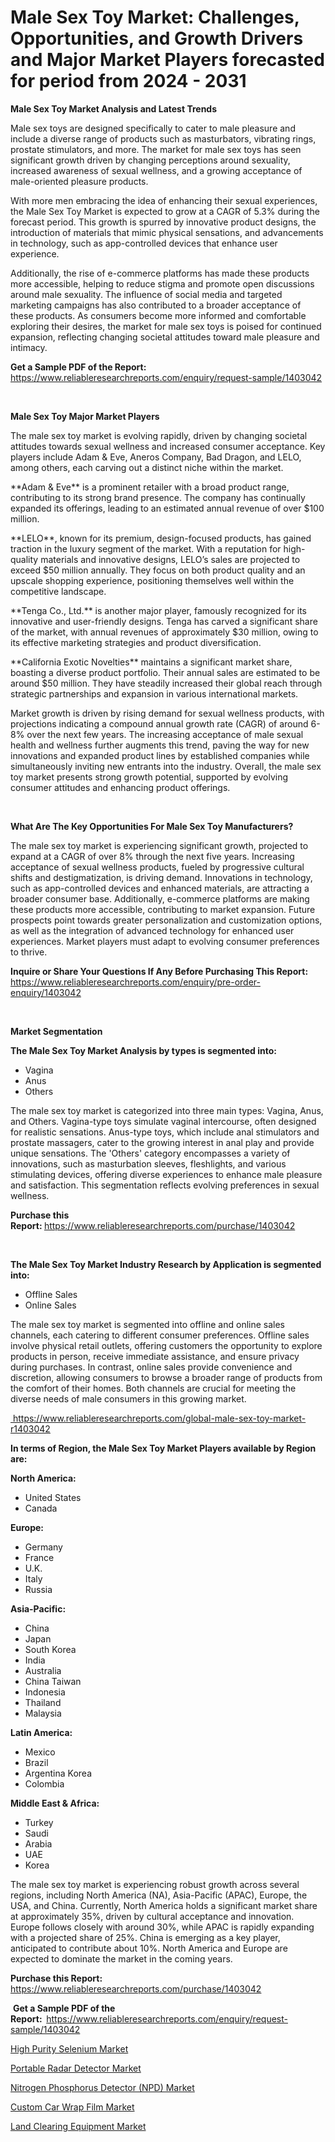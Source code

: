 <p><h1>Male Sex Toy Market: Challenges, Opportunities, and Growth Drivers and Major Market Players forecasted for period from 2024 - 2031</h1></p><p><strong>Male Sex Toy Market Analysis and Latest Trends</strong></p>
<p><p>Male sex toys are designed specifically to cater to male pleasure and include a diverse range of products such as masturbators, vibrating rings, prostate stimulators, and more. The market for male sex toys has seen significant growth driven by changing perceptions around sexuality, increased awareness of sexual wellness, and a growing acceptance of male-oriented pleasure products.</p><p>With more men embracing the idea of enhancing their sexual experiences, the Male Sex Toy Market is expected to grow at a CAGR of 5.3% during the forecast period. This growth is spurred by innovative product designs, the introduction of materials that mimic physical sensations, and advancements in technology, such as app-controlled devices that enhance user experience.</p><p>Additionally, the rise of e-commerce platforms has made these products more accessible, helping to reduce stigma and promote open discussions around male sexuality. The influence of social media and targeted marketing campaigns has also contributed to a broader acceptance of these products. As consumers become more informed and comfortable exploring their desires, the market for male sex toys is poised for continued expansion, reflecting changing societal attitudes toward male pleasure and intimacy.</p></p>
<p><strong>Get a Sample PDF of the Report:&nbsp;</strong> <a href="https://www.reliableresearchreports.com/enquiry/request-sample/1403042?utm_campaign=11&utm_medium=2&utm_source=Github&utm_content=ia&utm_term=23102024&utm_id=male-sex-toy">https://www.reliableresearchreports.com/enquiry/request-sample/1403042</a></p>
<p>&nbsp;</p>
<p><strong>Male Sex Toy Major Market Players</strong></p>
<p><p>The male sex toy market is evolving rapidly, driven by changing societal attitudes towards sexual wellness and increased consumer acceptance. Key players include Adam & Eve, Aneros Company, Bad Dragon, and LELO, among others, each carving out a distinct niche within the market.</p><p>**Adam & Eve** is a prominent retailer with a broad product range, contributing to its strong brand presence. The company has continually expanded its offerings, leading to an estimated annual revenue of over $100 million.</p><p>**LELO**, known for its premium, design-focused products, has gained traction in the luxury segment of the market. With a reputation for high-quality materials and innovative designs, LELO’s sales are projected to exceed $50 million annually. They focus on both product quality and an upscale shopping experience, positioning themselves well within the competitive landscape.</p><p>**Tenga Co., Ltd.** is another major player, famously recognized for its innovative and user-friendly designs. Tenga has carved a significant share of the market, with annual revenues of approximately $30 million, owing to its effective marketing strategies and product diversification.</p><p>**California Exotic Novelties** maintains a significant market share, boasting a diverse product portfolio. Their annual sales are estimated to be around $50 million. They have steadily increased their global reach through strategic partnerships and expansion in various international markets.</p><p>Market growth is driven by rising demand for sexual wellness products, with projections indicating a compound annual growth rate (CAGR) of around 6-8% over the next few years. The increasing acceptance of male sexual health and wellness further augments this trend, paving the way for new innovations and expanded product lines by established companies while simultaneously inviting new entrants into the industry. Overall, the male sex toy market presents strong growth potential, supported by evolving consumer attitudes and enhancing product offerings.</p></p>
<p>&nbsp;</p>
<p><strong>What Are The Key Opportunities For Male Sex Toy Manufacturers?</strong></p>
<p><p>The male sex toy market is experiencing significant growth, projected to expand at a CAGR of over 8% through the next five years. Increasing acceptance of sexual wellness products, fueled by progressive cultural shifts and destigmatization, is driving demand. Innovations in technology, such as app-controlled devices and enhanced materials, are attracting a broader consumer base. Additionally, e-commerce platforms are making these products more accessible, contributing to market expansion. Future prospects point towards greater personalization and customization options, as well as the integration of advanced technology for enhanced user experiences. Market players must adapt to evolving consumer preferences to thrive.</p></p>
<p><strong>Inquire or Share Your Questions If Any Before Purchasing This Report:</strong> <a href="https://www.reliableresearchreports.com/enquiry/pre-order-enquiry/1403042?utm_campaign=11&utm_medium=2&utm_source=Github&utm_content=ia&utm_term=23102024&utm_id=male-sex-toy">https://www.reliableresearchreports.com/enquiry/pre-order-enquiry/1403042</a></p>
<p>&nbsp;</p>
<p><strong>Market Segmentation</strong></p>
<p><strong>The Male Sex Toy Market Analysis by types is segmented into:</strong></p>
<p><ul><li>Vagina</li><li>Anus</li><li>Others</li></ul></p>
<p><p>The male sex toy market is categorized into three main types: Vagina, Anus, and Others. Vagina-type toys simulate vaginal intercourse, often designed for realistic sensations. Anus-type toys, which include anal stimulators and prostate massagers, cater to the growing interest in anal play and provide unique sensations. The 'Others' category encompasses a variety of innovations, such as masturbation sleeves, fleshlights, and various stimulating devices, offering diverse experiences to enhance male pleasure and satisfaction. This segmentation reflects evolving preferences in sexual wellness.</p></p>
<p><strong>Purchase this Report:&nbsp;</strong><a href="https://www.reliableresearchreports.com/purchase/1403042?utm_campaign=11&utm_medium=2&utm_source=Github&utm_content=ia&utm_term=23102024&utm_id=male-sex-toy">https://www.reliableresearchreports.com/purchase/1403042</a></p>
<p>&nbsp;</p>
<p><strong>The Male Sex Toy Market Industry Research by Application is segmented into:</strong></p>
<p><ul><li>Offline Sales</li><li>Online Sales</li></ul></p>
<p><p>The male sex toy market is segmented into offline and online sales channels, each catering to different consumer preferences. Offline sales involve physical retail outlets, offering customers the opportunity to explore products in person, receive immediate assistance, and ensure privacy during purchases. In contrast, online sales provide convenience and discretion, allowing consumers to browse a broader range of products from the comfort of their homes. Both channels are crucial for meeting the diverse needs of male consumers in this growing market.</p></p>
<p><a href="https://www.reliableresearchreports.com/global-male-sex-toy-market-r1403042?utm_campaign=11&utm_medium=2&utm_source=Github&utm_content=ia&utm_term=23102024&utm_id=male-sex-toy">&nbsp;https://www.reliableresearchreports.com/global-male-sex-toy-market-r1403042</a></p>
<p><strong>In terms of Region, the Male Sex Toy Market Players available by Region are:</strong></p>
<p>
    <p> <strong> North America: </strong>
        <ul>
            <li>United States</li>
            <li>Canada</li>
        </ul>
        </p> 
    <p> <strong> Europe: </strong>
        <ul>
            <li>Germany</li>
            <li>France</li>
            <li>U.K.</li>
            <li>Italy</li>
            <li>Russia</li>
        </ul>
        </p> 
    <p> <strong> Asia-Pacific: </strong>
        <ul>
            <li>China</li>
            <li>Japan</li>
            <li>South Korea</li>
            <li>India</li>
            <li>Australia</li>
            <li>China Taiwan</li>
            <li>Indonesia</li>
            <li>Thailand</li>
            <li>Malaysia</li>
        </ul>
        </p> 
    <p> <strong> Latin America: </strong>
        <ul>
            <li>Mexico</li>
            <li>Brazil</li>
            <li>Argentina Korea</li>
            <li>Colombia</li>
        </ul>
        </p> 
    <p> <strong> Middle East & Africa: </strong>
        <ul>
            <li>Turkey</li>
            <li>Saudi</li>
            <li>Arabia</li>
            <li>UAE</li>
            <li>Korea</li>
        </ul>
    </p>
    </p>
<p><p>The male sex toy market is experiencing robust growth across several regions, including North America (NA), Asia-Pacific (APAC), Europe, the USA, and China. Currently, North America holds a significant market share at approximately 35%, driven by cultural acceptance and innovation. Europe follows closely with around 30%, while APAC is rapidly expanding with a projected share of 25%. China is emerging as a key player, anticipated to contribute about 10%. North America and Europe are expected to dominate the market in the coming years.</p></p>
<p><strong>Purchase this Report: </strong><a href="https://www.reliableresearchreports.com/purchase/1403042?utm_campaign=11&utm_medium=2&utm_source=Github&utm_content=ia&utm_term=23102024&utm_id=male-sex-toy">https://www.reliableresearchreports.com/purchase/1403042</a></p>
<p>&nbsp;<strong>Get a Sample PDF of the Report:&nbsp;&nbsp;</strong><a href="https://www.reliableresearchreports.com/enquiry/request-sample/1403042?utm_campaign=11&utm_medium=2&utm_source=Github&utm_content=ia&utm_term=23102024&utm_id=male-sex-toy">https://www.reliableresearchreports.com/enquiry/request-sample/1403042</a></p>
<p><strong></strong></p>
<p><p><a href="https://github.com/ellinutterosx5/Market-Research-Report-List-1/blob/main/high-purity-selenium-market.md?utm_campaign=11&utm_medium=2&utm_source=Github&utm_content=ia&utm_term=23102024&utm_id=male-sex-toy">High Purity Selenium Market</a></p><p><a href="https://issuu.com/reportprime-2/docs/portable-radar-detector-market-size_97efe749046143?utm_campaign=11&utm_medium=2&utm_source=Github&utm_content=ia&utm_term=23102024&utm_id=male-sex-toy">Portable Radar Detector Market</a></p><p><a href="https://www.linkedin.com/pulse/nitrogen-phosphorus-detector-npd-market-research-report-2024-drrhf?utm_campaign=11&utm_medium=2&utm_source=Github&utm_content=ia&utm_term=23102024&utm_id=male-sex-toy">Nitrogen Phosphorus Detector (NPD) Market</a></p><p><a href="https://github.com/ambertqocronceb/Market-Research-Report-List-1/blob/main/custom-car-wrap-film-market.md?utm_campaign=11&utm_medium=2&utm_source=Github&utm_content=ia&utm_term=23102024&utm_id=male-sex-toy">Custom Car Wrap Film Market</a></p><p><a href="https://issuu.com/reportprime-2/docs/land-clearing-equipment-market-size_d398d7ba006456?utm_campaign=11&utm_medium=2&utm_source=Github&utm_content=ia&utm_term=23102024&utm_id=male-sex-toy">Land Clearing Equipment Market</a></p></p>